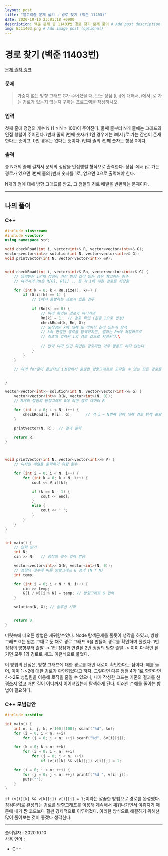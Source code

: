 ```yaml
---
layout: post
title: "알고리즘 문제 풀기 : 경로 찾기 (백준 11403)"
date: 2020-10-10 23:01:18 +0900
description: 백준 문제 중 11403번 경로 찾기 문제 풀이 # Add post description (optional)
img: BJ11403.png # Add image post (optional)
---
```


# 경로 찾기 (백준 11403번)
[문제 출처 링크](https://www.acmicpc.net/problem/11403)

### 문제
> 가중치 없는 방향 그래프 G가 주어졌을 때, 모든 정점 (i, j)에 대해서, i에서 j로 가는 경로가 있는지 없는지 구하는 프로그램을 작성하시오.

### 입력
첫째 줄에 정점의 개수 N (1 ≤ N ≤ 100)이 주어진다. 둘째 줄부터 N개 줄에는 그래프의 인접 행렬이 주어진다. i번째 줄의 j번째 숫자가 1인 경우에는 i에서 j로 가는 간선이 존재한다는 뜻이고, 0인 경우는 없다는 뜻이다. i번째 줄의 i번째 숫자는 항상 0이다.

### 출력
총 N개의 줄에 걸쳐서 문제의 정답을 인접행렬 형식으로 출력한다. 정점 i에서 j로 가는 경로가 있으면 i번째 줄의 j번째 숫자를 1로, 없으면 0으로 출력해야 한다.     


N개의 점에 대해 방향 그래프를 받고, 그 점들의 경로 배열을 반환하는 문제이다.

-----

## 나의 풀이

### C++
```cpp
#include <iostream>
#include <vector>
using namespace std;

void checkRoad(int i, vector<int>& R, vector<vector<int>>& G);
vector<vector<int>> solution(int N, vector<vector<int>>& G);
void printVector(int N, vector<vector<int>> &V);


void checkRoad(int i, vector<int>& Rn, vector<vector<int>>& G) {
    // 입력받은 i번째 정점이 가진 방향 값이 있는 경우 체크하는 함수
    // 여기서의 Rn은 R[0], R[1] .. 등 각 i에 대한 경로를 저장함

    for (int k = 0; k < Rn.size(); k++) {
        if (G[i][k] == 1) {
            // i에서 출발하는 경로가 있을 경우
            
            if (Rn[k] == 0) {
                // 이미 확인된 경로가 아니라면
                Rn[k] = 1;  // 경로 확인 (값을 1으로 변경)
                checkRoad(k, Rn, G);
                // 도착점인 k에 대해 또 이어진 길이 있는지 탐색
                // k와 연결된 경로를 탐색하지만, 결과는 Rn에 저장하므로
                // 최초에 입력된 i의 경로 값으로 저장된다.\

                // 만약 이미 있던 확인된 경로라면 아무 행동도 하지 않는다.
            }
        }
    }

    // 위의 for문이 끝났다면 i정점에서 출발한 방향그래프로 도착할 수 있는 모든 경로를 탐색한 것이 된다.


}

vector<vector<int>> solution(int N, vector<vector<int>>& G) {
    vector<vector<int>> R(N, vector<int>(N, 0));
    // N개의 정점의 방향그래프 G에 의한 경로 데이터 R

    for (int i = 0; i < N; i++) {
        checkRoad(i, R[i], G);      // 각 i ~ N번째 점에 대해 경로 탐색 출발
    }

    printVector(N, R);  // 결과 출력

    return R;
}



void printVector(int N, vector<vector<int>>& V) {
    // 이차원 배열을 출력하기 위함 함수

    for (int i = 0; i < N; i++) {
        for (int k = 0; k < N; k++) {
            cout << V[i][k];

            if (k == N - 1) {
                cout << endl;
            }
            else {
                cout << ' ';
            }
        }
    }
}


int main() {
    // 입력 받기
    int N;
    cin >> N;   // 정점의 갯수 입력 받음

    vector<vector<int>> G(N, vector<int>(N, 0));
    // 정점의 갯수에 따른 방향그래프 G 정의 (N * N)
    int temp;

    for (int i = 0; i < N * N; i++) {
        cin >> temp;
        G[i / N][i % N] = temp; // 방향그래프 G 입력
    }

    solution(N, G); // 솔루션 시작


    return 0;
}
```
머릿속에 떠오른 방법은 재귀함수였다. Node 탐색문제를 풀듯이 생각을 하였고, 방향 그래프 G는 원본 그대로 둔 채로 경로 그래프 R을 만들어 경로를 확인하며 풀었다. 1번 정점의 방향부터 출발 -> 1번 정점과 연결된 2번 정점의 방향 출발 -> 이미 다 확인 된 거면 모두 1의 경로로 체크. 이런식으로 풀었다.

이 방법의 단점은, 방향 그래프에 대한 경로를 매번 새로이 확인한다는 점이다. 예를 들어, 이미 1->2에 대한 경로가 확인되었다고 하자. 그렇다면 다른 정점 4가 1로 향한다면 4->2도 성립됨을 이용해 로직을 줄일 수 있으나, 내가 작성한 코드는 기존의 결과를 신경쓰지 않고 매번 길이 어디까지 이어져있는지 탐색하게 된다. 이러한 손해를 줄이는 방법이 필요하다.


### C++ 모범답안
```cpp
#include <cstdio>

int main() {
	int n, i, j, k, v[100][100]; scanf("%d", &n);
	for (i = 0; i < n; ++i)
		for (j = 0; j < n; ++j) scanf("%d", &v[i][j]);

	for (k = 0; k < n; ++k)
		for (i = 0; i < n; ++i)
			for (j = 0; j < n; ++j)
				if (v[i][k] && v[k][j]) v[i][j] = 1;

	for (i = 0; i < n; ++i) {
		for (j = 0; j < n; ++j) printf("%d ", v[i][j]);
		puts("");
	}
}
```
`if (v[i][k] && v[k][j]) v[i][j] = 1;`이라는 깔끔한 방법으로 경로를 완성했다. 징검다리로 완성되는 경로를 방향그래프를 이용해 계속해서 채워나가면서 이뤄지기 때문에 내가 짠 코드보다 훨씬 경제적으로 이루어졌다. 이러한 방식으로 해결하기 위해선 많이 풀어보는 것이 좋겠다 생각한다.

------

풀이일자 : 2020.10.10     
사용 언어 : 
- C++

